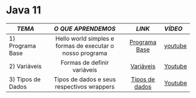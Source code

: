 # Java 11

| *TEMA*            |                    *O QUE APRENDEMOS*                     |                     *LINK*                     | *VÍDEO*     |
|-------------------|:---------------------------------------------------------:|:----------------------------------------------:|:------------|
| 1) Programa Base  | Hello world simples e formas de executar o nosso programa | [Programa Base](./src/_01helloworld/Main.java) | [youtube]() |
| 2) Variáveis      |                Formas de definir variáveis                |   [Variáveis](./src/_02variables/Main.java)    | [Youtube]() |
| 3) Tipos de Dados |        Tipos de dados e seus respectivos wrappers         | [Tipos de dados](./src/_03datatypes/Main.java) | [Youtube]() |
